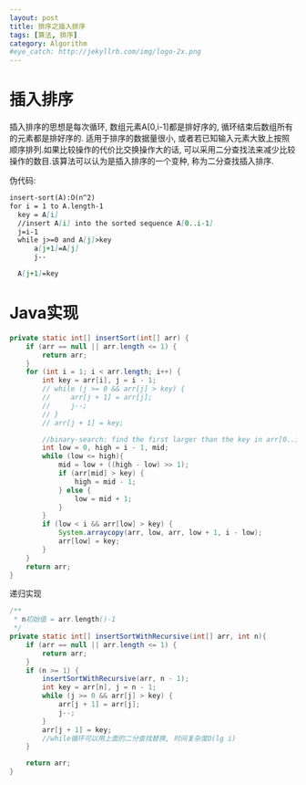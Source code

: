 ```yaml
---
layout: post
title: 排序之插入排序
tags: [算法, 排序]
category: Algorithm
#eye_catch: http://jekyllrb.com/img/logo-2x.png
---
```


<script type="text/javascript" src="http://cdn.mathjax.org/mathjax/latest/MathJax.js?config=default"></script>

# 插入排序

插入排序的思想是每次循环, 数组元素A[0,i-1]都是排好序的, 循环结束后数组所有的元素都是排好序的. 适用于排序的数据量很小, 或者若已知输入元素大致上按照顺序排列.如果比较操作的代价比交换操作大的话, 可以采用二分查找法来减少比较操作的数目.该算法可以认为是插入排序的一个变种, 称为二分查找插入排序.

伪代码:

```md
insert-sort(A):O(n^2)
for i = 1 to A.length-1
  key = A[i]
  //insert A[i] into the sorted sequence A[0..i-1]
  j=i-1
  while j>=0 and A[j]>key
      a[j+1]=A[j]
      j--

  A[j+1]=key
```

<!--more-->
<!--more-->

# Java实现

```java
private static int[] insertSort(int[] arr) {
    if (arr == null || arr.length <= 1) {
        return arr;
    }
    for (int i = 1; i < arr.length; i++) {
        int key = arr[i], j = i - 1;
        // while (j >= 0 && arr[j] > key) {
        //     arr[j + 1] = arr[j];
        //     j--;
        // }
        // arr[j + 1] = key;

        //binary-search: find the first larger than the key in arr[0..i-1], and insert before it.   时间复杂度O(lg i)
        int low = 0, high = i - 1, mid;
        while (low <= high){
            mid = low + ((high - low) >> 1);
            if (arr[mid] > key) {
                high = mid - 1;
            } else {
                low = mid + 1;
            }
        }
        if (low < i && arr[low] > key) {
            System.arraycopy(arr, low, arr, low + 1, i - low);
            arr[low] = key;
        }
    }
    return arr;
}
```

递归实现

```java
/**
 * n初始值 = arr.length()-1
 */
private static int[] insertSortWithRecursive(int[] arr, int n){
    if (arr == null || arr.length <= 1) {
        return arr;
    }
    if (n >= 1) {
        insertSortWithRecursive(arr, n - 1);
        int key = arr[n], j = n - 1;
        while (j >= 0 && arr[j] > key) {
            arr[j + 1] = arr[j];
            j--;
        }
        arr[j + 1] = key;
        //while循环可以用上面的二分查找替换, 时间复杂度O(lg i)
    }

    return arr;
}
```